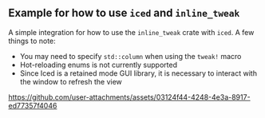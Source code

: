 ## Example for how to use `iced` and `inline_tweak`
A simple integration for how to use the `inline_tweak` crate with `iced`. A few things to note:
- You may need to specify `std::column` when using the `tweak!` macro
- Hot-reloading enums is not currently supported
- Since Iced is a retained mode GUI library, it is necessary to interact with the window to refresh the view

  
https://github.com/user-attachments/assets/03124f44-4248-4e3a-8917-ed77357f4046
